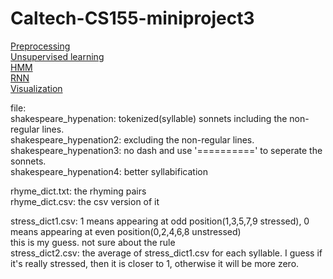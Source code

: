 # Caltech-CS155-miniproject3
[Preprocessing](https://colab.research.google.com/drive/1JmRmwPtpgTVw8OC3NpM9qpqSq65AUnT_?usp=sharing)\
[Unsupervised learning]()\
[HMM]()\
[RNN](https://colab.research.google.com/drive/11cps66vVBx0mPAa5QD-BA1ISHPbV40Fg?usp=sharing)\
[Visualization]()

file:\
shakespeare_hypenation: tokenized(syllable) sonnets including the non-regular lines.\
shakespeare_hypenation2: excluding the non-regular lines.\
shakespeare_hypenation3: no dash and use '==========' to seperate the sonnets.\
shakespeare_hypenation4: better syllabification

rhyme_dict.txt: the rhyming pairs\
rhyme_dict.csv: the csv version of it

stress_dict1.csv: 1 means appearing at odd position(1,3,5,7,9 stressed), 0 means appearing at even position(0,2,4,6,8 unstressed)\
this is my guess. not sure about the rule\
stress_dict2.csv: the average of stress_dict1.csv for each syllable. I guess if it's really stressed, then it is closer to 1, otherwise it will be more zero.





